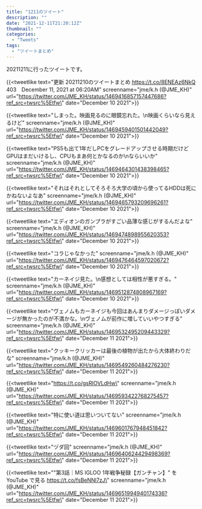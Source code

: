 ```yaml
---
title: "1211のツイート"
description: ""
date: "2021-12-11T21:20:12Z"
thumbnail: ""
categories:
  - "Tweets"
tags:
  - "ツイートまとめ"
---
```

20211211に行ったツイートです。
<!--more-->
{{<tweetlike text=\"更新 20211210のツイートまとめ https://t.co/8ENEAz6NkQ 403　December 11, 2021 at 06:20AM\" screenname=\"jme/k.h (@JME_KH)\" url=\"https://twitter.com/JME_KH/status/1469416857157447686?ref_src=twsrc%5Etfw\" date=\"December 10 2021\">}}

{{<tweetlike text=\"しまった。映画見るのに眼鏡忘れた。\n映画くらいなら見えるけど\" screenname=\"jme/k.h (@JME_KH)\" url=\"https://twitter.com/JME_KH/status/1469459401501442049?ref_src=twsrc%5Etfw\" date=\"December 10 2021\">}}

{{<tweetlike text=\"PS5も出て1年だしPCをグレードアップさせる時期だけどGPUはまだいけるし、CPUもまあ何とかなるのか\nならいいか\" screenname=\"jme/k.h (@JME_KH)\" url=\"https://twitter.com/JME_KH/status/1469464301438398465?ref_src=twsrc%5Etfw\" date=\"December 10 2021\">}}

{{<tweetlike text=\"それはそれとしてそろそろ大学の頃から使ってるHDDは死にかねないよなあ\" screenname=\"jme/k.h (@JME_KH)\" url=\"https://twitter.com/JME_KH/status/1469465793209696261?ref_src=twsrc%5Etfw\" date=\"December 10 2021\">}}

{{<tweetlike text=\"エディオンのガンプラがすごい品薄な感じがするんだよな\" screenname=\"jme/k.h (@JME_KH)\" url=\"https://twitter.com/JME_KH/status/1469474898955620353?ref_src=twsrc%5Etfw\" date=\"December 10 2021\">}}

{{<tweetlike text=\"コラじゃなかった\" screenname=\"jme/k.h (@JME_KH)\" url=\"https://twitter.com/JME_KH/status/1469476464597020672?ref_src=twsrc%5Etfw\" date=\"December 10 2021\">}}

{{<tweetlike text=\"カーネイジ見た。\n感想としては相性が悪すぎる。\" screenname=\"jme/k.h (@JME_KH)\" url=\"https://twitter.com/JME_KH/status/1469512874808967169?ref_src=twsrc%5Etfw\" date=\"December 10 2021\">}}

{{<tweetlike text=\"ヴェノムもカーネイジも今回はあんまりダメージっぽいダメージが無かったのが不満かな。\nヴェノムが前作に増していいやつすぎる\" screenname=\"jme/k.h (@JME_KH)\" url=\"https://twitter.com/JME_KH/status/1469532495209443329?ref_src=twsrc%5Etfw\" date=\"December 11 2021\">}}

{{<tweetlike text=\"クッキークリッカーは最後の植物が出たから大体終わりだな\" screenname=\"jme/k.h (@JME_KH)\" url=\"https://twitter.com/JME_KH/status/1469549260484276230?ref_src=twsrc%5Etfw\" date=\"December 11 2021\">}}

{{<tweetlike text=\"https://t.co/gsRIOVLdHw\" screenname=\"jme/k.h (@JME_KH)\" url=\"https://twitter.com/JME_KH/status/1469593422768275457?ref_src=twsrc%5Etfw\" date=\"December 11 2021\">}}

{{<tweetlike text=\"特に使い道は思いついてない\" screenname=\"jme/k.h (@JME_KH)\" url=\"https://twitter.com/JME_KH/status/1469601767948451842?ref_src=twsrc%5Etfw\" date=\"December 11 2021\">}}

{{<tweetlike text=\"ヅダ回\" screenname=\"jme/k.h (@JME_KH)\" url=\"https://twitter.com/JME_KH/status/1469640624429498369?ref_src=twsrc%5Etfw\" date=\"December 11 2021\">}}

{{<tweetlike text=\"\"第3話｜MS IGLOO 1年戦争秘録【ガンチャン】\" を YouTube で見る https://t.co/fsBeNNl7zJ\" screenname=\"jme/k.h (@JME_KH)\" url=\"https://twitter.com/JME_KH/status/1469651994940174336?ref_src=twsrc%5Etfw\" date=\"December 11 2021\">}}


